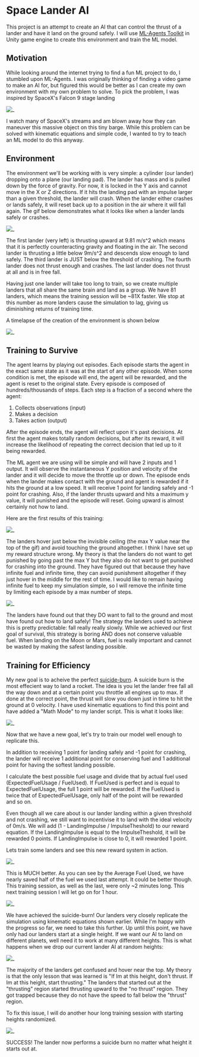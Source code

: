 
# Space Lander AI
This project is an attempt to create an AI that can control the thrust of a lander and have it land on the ground safely.
I will use [ML-Agents Toolkit](https://github.com/Unity-Technologies/ml-agents/blob/main/README.md) in Unity game engine to create this environment and train the ML model.

## Motivation
While looking around the internet trying to find a fun ML project to do, I stumbled upon ML-Agents. I was originally thinking of finding a video game to make an AI for, but figured this would be better as I can create my own environment with my own problem to solve. To pick the problem, I was inspired by SpaceX's Falcon 9 stage landing

![_](Pictures/Falcon9.gif)

I watch many of SpaceX's streams and am blown away how they can maneuver this massive object on this tiny barge. While this problem can be solved with kinematic equations and simple code, I wanted to try to teach an ML model to do this anyway.

## Environment
The environment we'll be working with is very simple: a cylinder (our lander) dropping onto a plane (our landing pad). The lander has mass and is pulled down by the force of gravity. For now, it is locked in the Y axis and cannot move in the X or Z directions. If it hits the landing pad with an impulse larger than a given threshold, the lander will crash. When the lander either crashes or lands safely, it will reset back up to a position in the air where it will fall again. The gif below demonstrates what it looks like when a lander lands safely or crashes.

![_](Pictures/CrashVsLandingDemo.gif)

The first lander (very left) is thrusting upward at 9.81 m/s^2 which means that it is perfectly counteracting gravity and floating in the air. The second lander is thrusting a little below 9m/s^2 and descends slow enough to land safely. The third lander is JUST below the threshold of crashing. The fourth lander does not thrust enough and crashes. The last lander does not thrust at all and is in free fall.

Having just one lander will take too long to train, so we create multiple landers that all share the same brain and land as a group. We have 81 landers, which means the training session will be ~81X faster. We stop at this number as more landers cause the simulation to lag, giving us diminishing returns of training time.

A timelapse of the creation of the environment is shown below

![_](Pictures/LandingPadTimeLapse.gif)

## Training to Survive
The agent learns by playing out episodes. Each episode starts the agent in the exact same state as it was at the start of any other episode. When some condition is met, the episode will end, the agent will be rewarded, and the agent is reset to the original state. Every episode is composed of hundreds/thousands of steps. Each step is a fraction of a second where the agent:
1) Collects observations (input)
2) Makes a decision
3) Takes action (output)

After the episode ends, the agent will reflect upon it's past decisions. At first the agent makes totally random decisions, but after its reward, it will increase the likelihood of repeating the correct decision that led up to it being rewarded.

The ML agent we are using will be simple and will have 2 inputs and 1 output. It will observe the instantaneous Y position and velocity of the lander and it will decide to move the throttle up or down. The episode ends when the lander makes contact with the ground and agent is rewarded if it hits the ground at a low speed. It will receive 1 point for landing safely and -1 point for crashing. Also, if the lander thrusts upward and hits a maximum y value, it will punished and the episode will reset. Going upward is almost certainly not how to land.

Here are the first results of this training:

![_](Pictures/Result1Fail.gif)

The landers hover just below the invisible ceiling (the max Y value near the top of the gif) and avoid touching the ground altogether. I think I have set up my reward structure wrong. My theory is that the landers do not want to get punished by going past the max Y but they also do not want to get punished for crashing into the ground. They have figured out that because they have infinite fuel and infinite time, they can avoid punishment altogether if they just hover in the middle for the rest of time. I would like to remain having infinite fuel to keep my simulation simple, so I will remove the infinite time by limiting each episode by a max number of steps.

![_](Pictures/Result1.gif)

The landers have found out that they DO want to fall to the ground and most have found out how to land safely! The strategy the landers used to achieve this is pretty predictable: fall really really slowly. While we achieved our first goal of survival, this strategy is boring AND does not conserve valuable fuel. When landing on the Moon or Mars, fuel is really important and cannot be wasted by making the safest landing possible.

## Training for Efficiency

My new goal is to acheive the perfect [suicide-burn](https://space.stackexchange.com/questions/10307/what-is-a-suicide-burn). A suicide burn is the most effecient way to land a rocket. The idea is you let the lander free fall all the way down and at a certain point you throttle all engines up to max. If done at the correct point, the thrust will slow you down just in time to hit the ground at 0 velocity. I have used kinematic equations to find this point and have added a "Math Mode" to my lander script. This is what it looks like:

![_](Pictures/MathMode.gif)

Now that we have a new goal, let's try to train our model well enough to replicate this.

In addition to receiving 1 point for landing safely and -1 point for crashing, the lander will receive 1 additional point for conserving fuel and 1 additional point for having the softest landing possible. 

I calculate the best possible fuel usage and divide that by actual fuel used (ExpectedFuelUsage / FuelUsed). If FuelUsed is perfect and is equal to ExpectedFuelUsage, the full 1 point will be rewarded. If the FuelUsed is twice that of ExpectedFuelUsage, only half of the point will be rewarded and so on.

Even though all we care about is our lander landing within a given threshold and not crashing, we still want to incentivise it to land with the ideal velocity of 0m/s. We will add (1 - LandingImpulse / ImpulseTheshold) to our reward equation. If the LandingImpulse is equal to the ImpulseTheshold, it will be rewarded 0 points. If LandingImpulse is close to 0, it will rewarded 1 point.

Lets train some landers and see this new reward system in action.

![_](Pictures/Result2.gif)

This is MUCH better. As you can see by the Average Fuel Used, we have nearly saved half of the fuel we used last attempt. It could be better though. This training session, as well as the last, were only ~2 minutes long. This next training session I will let go on for 1 hour.

![_](Pictures/Result3.gif)

We have achieved the suicide-burn! Our landers very closely replicate the simulation using kinematic equations shown earlier. While I'm happy with the progress so far, we need to take this further. Up until this point, we have only had our landers start at a single height. If we want our AI to land on different planets, well need it to work at many different heights. This is what happens when we drop our current lander AI at random heights:

![_](Pictures/Result3Flaw.gif)

The majority of the landers get confused and hover near the top. My theory is that the only lesson that was learned is "If Im at this height, don't thrust. If Im at this height, start thrusting." The landers that started out at the "thrusting" region started thrusting upward to the "no thrust" region. They got trapped because they do not have the speed to fall below the "thrust" region. 

To fix this issue, I will do another hour long training session with starting heights randomized.

![_](Pictures/Result4.gif)

SUCCESS! The lander now performs a suicide burn no matter what height it starts out at.

